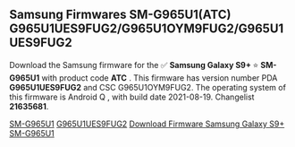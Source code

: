 <h2>Samsung Firmwares SM-G965U1(ATC) G965U1UES9FUG2/G965U1OYM9FUG2/G965U1UES9FUG2</h2>
Download the Samsung firmware for the ✅ <strong>Samsung Galaxy S9+ </strong> ⭐ <strong>SM-G965U1</strong> with product code <strong>ATC</strong> . This firmware has version number PDA <strong>G965U1UES9FUG2</strong> and CSC G965U1OYM9FUG2. The operating system of this firmware is Android Q , with build date 2021-08-19. Changelist <strong>21635681</strong>.


[SM-G965U1](https://samfirm.shop/samsung/model/SM-G965U1)
[G965U1UES9FUG2](https://samfirm.shop/samsung/pda/G965U1UES9FUG2)
[Download Firmware Samsung Galaxy S9+ SM-G965U1](https://samfirm.shop/samsung/firmware/475989)
